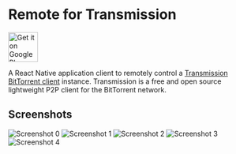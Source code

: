 # Remote for Transmission

[<img alt="Get it on Google Play" height="60" src="https://play.google.com/intl/es-419/badges/static/images/badges/en_badge_web_generic.png" />](https://play.google.com/store/apps/details?id=ar.jg.remote)

A React Native application client to remotely control a [Transmission BitTorrent client](https://transmissionbt.com/) instance.
Transmission is a free and open source lightweight P2P client for the BitTorrent network.

## Screenshots

![Screenshot 0](.github/screenshots/screenshot-0.jpg)
![Screenshot 1](.github/screenshots/screenshot-1.jpg)
![Screenshot 2](.github/screenshots/screenshot-2.jpg)
![Screenshot 3](.github/screenshots/screenshot-3.jpg)
![Screenshot 4](.github/screenshots/screenshot-4.jpg)
